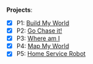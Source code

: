**Projects**: 

 - [x] P1: [Build My World](P1-Build-My-World) 
 - [x] P2: [Go Chase it!](P2-Go-Chase-it)
 - [x] P3: [Where am I](P3-Where-am-I)
 - [x] P4: [Map My World](P4-Map-My-World)
 - [x] P5: [Home Service Robot](P5-Home-Service-Robot)